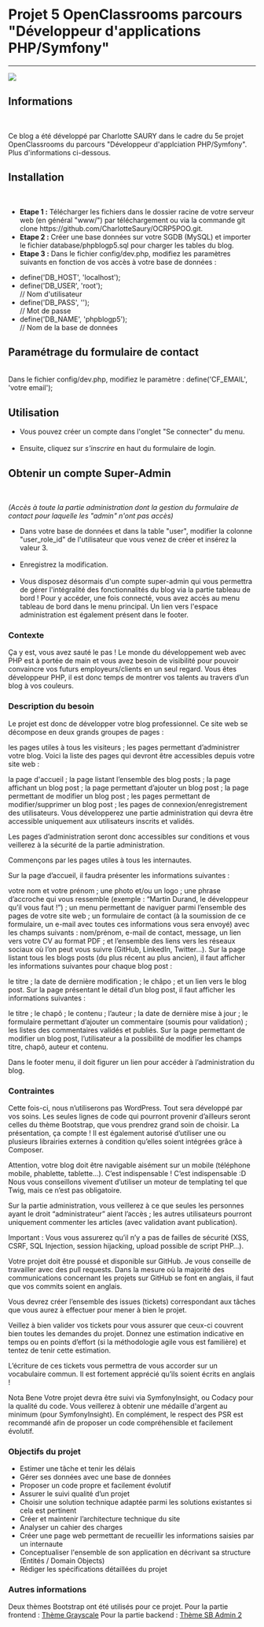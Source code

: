<h1>Projet 5 OpenClassrooms parcours "Développeur d'applications PHP/Symfony"</h1>

<hr>
<a href="https://www.codacy.com/manual/CharlotteSaury/OCRP5POO?utm_source=github.com&amp;utm_medium=referral&amp;utm_content=CharlotteSaury/OCRP5POO&amp;utm_campaign=Badge_Grade"><img src="https://api.codacy.com/project/badge/Grade/908dff149a924213986556bde63c713d"/></a>

<h2>Informations</h2><br>

Ce blog a été développé par Charlotte SAURY dans le cadre du 5e projet OpenClassrooms du parcours "Développeur d'applciation PHP/Symfony". Plus d'informations ci-dessous.

<h2>Installation</h2><br>
<ul>
  <li><b>Etape 1 :</b> Télécharger les fichiers dans le dossier racine de votre serveur web (en général "www/") par téléchargement ou via la commande git clone https://github.com/CharlotteSaury/OCRP5POO.git.</li>
  <li><b>Etape 2 :</b> Créer une base données sur votre SGDB (MySQL) et importer le fichier database/phpblogp5.sql pour charger les tables du blog.</li>
  <li><b>Etape 3 :</b> Dans le fichier config/dev.php, modifiez les paramètres suivants en fonction de vos accès à votre base de données :</li>
</ul>
<ul>
  <li>define('DB_HOST', 'localhost');</li>
  <li>define('DB_USER', 'root');</li> // Nom d'utilisateur
  <li>define('DB_PASS', '');</li> // Mot de passe
  <li>define('DB_NAME', 'phpblogp5');</li> // Nom de la base de données
</ul>

<h2>Paramétrage du formulaire de contact</h2><br>
Dans le fichier config/dev.php, modifiez le paramètre : define('CF_EMAIL', 'votre email');

<h2>Utilisation</h2>
<ul>
  <li>Vous pouvez créer un compte dans l'onglet "Se connecter" du menu.</li><br>
  <li>Ensuite, cliquez sur <em>s'inscrire</em> en haut du formulaire de login.</li>
</ul>

<h2>Obtenir un compte Super-Admin</h2><br>
<p><em>(Accès à toute la partie administration dont la gestion du formulaire de contact pour laquelle les "admin" n'ont pas accès)</em></p>
<ul>
  <li>Dans votre base de données et dans la table "user", modifier la colonne "user_role_id" de l'utilisateur que vous venez de créer et insérez la valeur 3.</li><br> 
  <li>Enregistrez la modification.</li><br>
<li>Vous disposez désormais d'un compte super-admin qui vous permettra de gérer l'intégralité des fonctionnalités du blog via la partie tableau de bord ! Pour y accéder, une fois connecté, vous avez accès au menu tableau de bord dans le menu principal. Un lien vers l'espace administration est également présent dans le footer.</li>

</ul>

<h3>Contexte</h3>
Ça y est, vous avez sauté le pas ! Le monde du développement web avec PHP est à portée de main et vous avez besoin de visibilité pour pouvoir convaincre vos futurs employeurs/clients en un seul regard. Vous êtes développeur PHP, il est donc temps de montrer vos talents au travers d’un blog à vos couleurs.

<h3>Description du besoin</h3>
Le projet est donc de développer votre blog professionnel. Ce site web se décompose en deux grands groupes de pages :

les pages utiles à tous les visiteurs ;
les pages permettant d’administrer votre blog.
Voici la liste des pages qui devront être accessibles depuis votre site web :

la page d'accueil ;
la page listant l’ensemble des blog posts ;
la page affichant un blog post ;
la page permettant d’ajouter un blog post ;
la page permettant de modifier un blog post ;
les pages permettant de modifier/supprimer un blog post ;
les pages de connexion/enregistrement des utilisateurs.
Vous développerez une partie administration qui devra être accessible uniquement aux utilisateurs inscrits et validés.

Les pages d’administration seront donc accessibles sur conditions et vous veillerez à la sécurité de la partie administration.

Commençons par les pages utiles à tous les internautes.

Sur la page d’accueil, il faudra présenter les informations suivantes :

votre nom et votre prénom ;
une photo et/ou un logo ;
une phrase d’accroche qui vous ressemble (exemple : “Martin Durand, le développeur qu’il vous faut !”) ;
un menu permettant de naviguer parmi l’ensemble des pages de votre site web ;
un formulaire de contact (à la soumission de ce formulaire, un e-mail avec toutes ces informations vous sera envoyé) avec les champs suivants :
nom/prénom,
e-mail de contact,
message,
un lien vers votre CV au format PDF ;
et l’ensemble des liens vers les réseaux sociaux où l’on peut vous suivre (GitHub, LinkedIn, Twitter…).
Sur la page listant tous les blogs posts (du plus récent au plus ancien), il faut afficher les informations suivantes pour chaque blog post :

le titre ;
la date de dernière modification ;
le châpo ;
et un lien vers le blog post.
Sur la page présentant le détail d’un blog post, il faut afficher les informations suivantes :

le titre ;
le chapô ;
le contenu ;
l’auteur ;
la date de dernière mise à jour ;
le formulaire permettant d’ajouter un commentaire (soumis pour validation) ;
les listes des commentaires validés et publiés.
Sur la page permettant de modifier un blog post, l’utilisateur a la possibilité de modifier les champs titre, chapô, auteur et contenu.

Dans le footer menu, il doit figurer un lien pour accéder à l’administration du blog.

<h3>Contraintes</h3>
Cette fois-ci, nous n’utiliserons pas WordPress. Tout sera développé par vos soins. Les seules lignes de code qui pourront provenir d’ailleurs seront celles du thème Bootstrap, que vous prendrez grand soin de choisir. La présentation, ça compte ! Il est également autorisé d’utiliser une ou plusieurs librairies externes à condition qu’elles soient intégrées grâce à Composer.

Attention, votre blog doit être navigable aisément sur un mobile (téléphone mobile, phablette, tablette…). C’est indispensable ! C’est indispensable :D
Nous vous conseillons vivement d’utiliser un moteur de templating tel que Twig, mais ce n’est pas obligatoire.

Sur la partie administration, vous veillerez à ce que seules les personnes ayant le droit “administrateur” aient l’accès ; les autres utilisateurs pourront uniquement commenter les articles (avec validation avant publication).

Important : Vous vous assurerez qu’il n’y a pas de failles de sécurité (XSS, CSRF, SQL Injection, session hijacking, upload possible de script PHP…).

Votre projet doit être poussé et disponible sur GitHub. Je vous conseille de travailler avec des pull requests. Dans la mesure où la majorité des communications concernant les projets sur GitHub se font en anglais, il faut que vos commits soient en anglais.

Vous devrez créer l’ensemble des issues (tickets) correspondant aux tâches que vous aurez à effectuer pour mener à bien le projet.

Veillez à bien valider vos tickets pour vous assurer que ceux-ci couvrent bien toutes les demandes du projet. Donnez une estimation indicative en temps ou en points d’effort (si la méthodologie agile vous est familière) et tentez de tenir cette estimation.

L’écriture de ces tickets vous permettra de vous accorder sur un vocabulaire commun. Il est fortement apprécié qu’ils soient écrits en anglais !

Nota Bene
Votre projet devra être suivi via SymfonyInsight, ou Codacy pour la qualité du code. Vous veillerez à obtenir une médaille d'argent au minimum (pour SymfonyInsight). En complément, le respect des PSR est recommandé afin de proposer un code compréhensible et facilement évolutif.

<h3>Objectifs du projet</h3>

- Estimer une tâche et tenir les délais
- Gérer ses données avec une base de données
- Proposer un code propre et facilement évolutif
- Assurer le suivi qualité d’un projet
- Choisir une solution technique adaptée parmi les solutions existantes si cela est pertinent
- Créer et maintenir l’architecture technique du site
- Analyser un cahier des charges
- Créer une page web permettant de recueillir les informations saisies par un internaute
- Conceptualiser l'ensemble de son application en décrivant sa structure (Entités / Domain Objects)
- Rédiger les spécifications détaillées du projet

<h3>Autres informations</h3>

Deux thèmes Bootstrap ont été utilisés pour ce projet. 
Pour la partie frontend : <a href="https://startbootstrap.com/themes/grayscale/" target="_blank">Thème Grayscale</a>
Pour la partie backend :  <a href="https://startbootstrap.com/themes/sb-admin-2/" target="_blank">Thème SB Admin 2</a>


